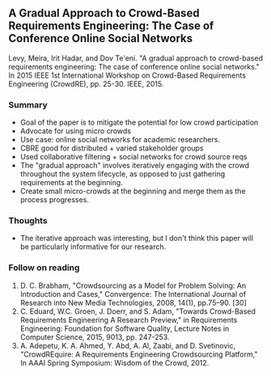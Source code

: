 ## A Gradual Approach to Crowd-Based Requirements Engineering: The Case of Conference Online Social Networks

Levy, Meira, Irit Hadar, and Dov Te'eni. "A gradual approach to crowd-based requirements engineering: The case of conference online social networks." In 2015 IEEE 1st International Workshop on Crowd-Based Requirements Engineering (CrowdRE), pp. 25-30. IEEE, 2015.

### Summary

- Goal of the paper is to mitigate the potential for low crowd participation
- Advocate for using micro crowds
- Use case: online social networks for academic researchers.
- CBRE good for distributed + varied stakeholder groups
- Used collaborative filtering + social networks for crowd source reqs
- The "gradual approach" involves iteratively engaging with the crowd throughout the system lifecycle, as opposed to just gathering requirements at the beginning.
- Create small micro-crowds at the beginning and merge them as the process progresses.

### Thoughts

- The iterative approach was interesting, but I don't think this paper will be particularly informative for our research.

### Follow on reading

1. D. C. Brabham, "Crowdsourcing as a Model for Problem Solving: An Introduction and Cases," Convergence: The International Journal of Research into New Media Technologies, 2008, 14(1), pp.75–90.
[30]
2. C. Eduard, W.C. Groen, J. Doerr, and S. Adam, "Towards Crowd-Based Requirements Engineering A Research Preview," in Requirements Engineering: Foundation for Software Quality, Lecture Notes in Computer Science, 2015, 9013, pp. 247-253.
3. A. Adepetu, K. A. Ahmed, Y. Abd, A. Al, Zaabi, and D. Svetinovic, "CrowdREquire: A Requirements Engineering Crowdsourcing Platform," In AAAI Spring Symposium: Wisdom of the Crowd, 2012.

